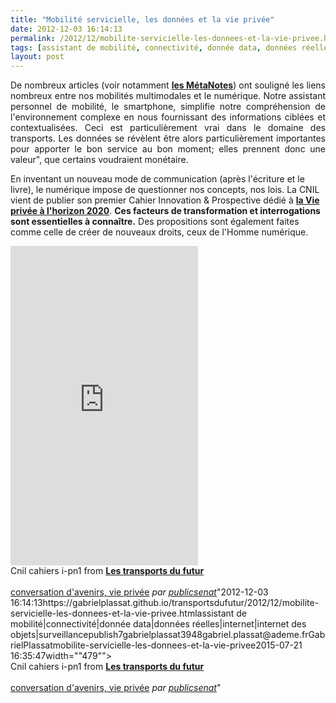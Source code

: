 ```yaml
---
title: "Mobilité servicielle, les données et la vie privée"
date: 2012-12-03 16:14:13
permalink: /2012/12/mobilite-servicielle-les-donnees-et-la-vie-privee.html
tags: [assistant de mobilité, connectivité, donnée data, données réelles, internet, internet des objets, surveillance]
layout: post
---
```


<p style="text-align: justify;">De nombreux articles (voir notamment <strong><a href="https://gabrielplassat.github.io/transportsdufutur/les-metanotes-tdf-transports-du-futur" target="_blank">les MétaNotes</a></strong>) ont souligné les liens nombreux entre nos mobilités multimodales et le numérique. Notre assistant personnel de mobilité, le smartphone, simplifie notre compréhension de l'environnement complexe en nous fournissant des informations ciblées et contextualisées. Ceci est particulièrement vrai dans le domaine des transports. Les données se révèlent être alors particulièrement importantes pour apporter le bon service au bon moment; elles prennent donc une valeur", que certains voudraient monétaire. </p> <p style="text-align: justify>Les données alimentent notamment des moteurs numériques d'apprentissage des usages réels, permettant ainsi de mieux prévoir, de mieux anticiper, pour mieux vous conseiller mais également d'apprendre pour mieux vous cibler. Ces dualités entre le présent et le futur, entre l'intérêt individuel et les intérêts marchands, entre le personnel et le collectif, ne vont pas se réduire, se simplifier. <strong>Certains acteurs vont subir cette complexité, d'autres en feront une force</strong>. </p>  <!--more-->   <p style="text-align: justify>En inventant un nouveau mode de communication (après l'écriture et le livre), le numérique impose de questionner nos concepts, nos lois. La CNIL vient de publier son premier Cahier Innovation & Prospective dédié à <strong><a href="http://www.cnil.fr/la-cnil/actualite/article/article/cahier-innovation-et-prospective-n1-le-futur-de-la-vie-privee-vue-par-42-experts/" target="_blank">la Vie privée à l'horizon 2020</a></strong>. <strong>Ces facteurs de transformation et interrogations sont essentielles à connaître.</strong> Des propositions sont également faites comme celle de créer de nouveaux droits, ceux de l'Homme numérique.</p> <iframe frameborder="0" height="511" marginheight="0" marginwidth="0" scrolling="no" src="http://fr.slideshare.net/slideshow/embed_code/15465326" style="border: 1px solid #CCC border-width: 1px 1px 0 margin-bottom: 5px width="479""> </iframe> <div style="margin-bottom: 5px> <strong> <a href="http://fr.slideshare.net/transportsdufutur/cnil-cahiers-ipn1"" target="_blank" title="Cnil cahiers i-pn1">Cnil cahiers i-pn1</a> </strong> from <strong><a href="http://fr.slideshare.net/transportsdufutur" target="_blank">Les transports du futur</a></strong> </div> <div style="margin-bottom: 5px>J.Attali, dans Conversation d'Avenir, avait également abordé les évolutions de la vie privée (Vidéo de 2008) :</div> <iframe frameborder="0"" height="360" src="http://www.dailymotion.com/embed/video/x5r37j" width="480"></iframe><br /><a href="http://www.dailymotion.com/video/x5r37j_conversation-d-avenirs-vie-privee_news" target="_blank">conversation d'avenirs, vie privée</a> <em>par <a href="http://www.dailymotion.com/publicsenat" target="_blank">publicsenat</a></em>"2012-12-03 16:14:13https://gabrielplassat.github.io/transportsdufutur/2012/12/mobilite-servicielle-les-donnees-et-la-vie-privee.htmlassistant de mobilité|connectivité|donnée data|données réelles|internet|internet des objets|surveillancepublish7gabrielplassat3948gabriel.plassat@ademe.frGabrielPlassatmobilite-servicielle-les-donnees-et-la-vie-privee2015-07-21 16:35:47width=""479""> </iframe> <div style="margin-bottom: 5px> <strong> <a href="http://fr.slideshare.net/transportsdufutur/cnil-cahiers-ipn1"" target="_blank" title="Cnil cahiers i-pn1">Cnil cahiers i-pn1</a> </strong> from <strong><a href="http://fr.slideshare.net/transportsdufutur" target="_blank">Les transports du futur</a></strong> </div> <div style="margin-bottom: 5px>J.Attali, dans Conversation d'Avenir, avait également abordé les évolutions de la vie privée (Vidéo de 2008) :</div> <iframe frameborder="0"" height="360" src="http://www.dailymotion.com/embed/video/x5r37j" width="480"></iframe><br /><a href="http://www.dailymotion.com/video/x5r37j_conversation-d-avenirs-vie-privee_news" target="_blank">conversation d'avenirs, vie privée</a> <em>par <a href="http://www.dailymotion.com/publicsenat" target="_blank">publicsenat</a></em>"
